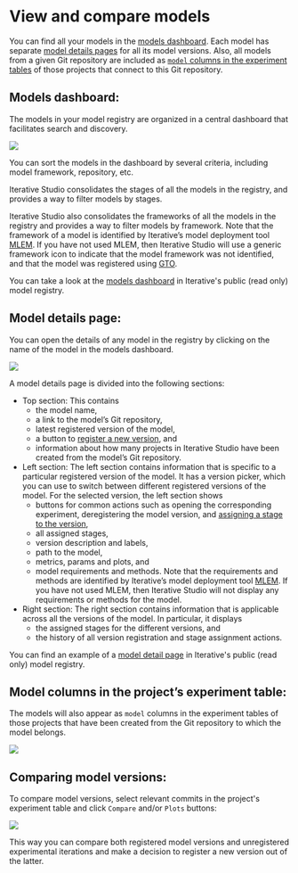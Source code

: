 # View and compare models

You can find all your models in the [models dashboard](#models-dashboard). Each
model has separate [model details pages](#model-details-page) for all its model
versions. Also, all models from a given Git repository are included as
[`model` columns in the experiment tables](#model-columns-in-the-projects-experiment-table)
of those projects that connect to this Git repository.

## Models dashboard:

The models in your model registry are organized in a central dashboard that
facilitates search and discovery.

![](/img/mr-models-table.png)

You can sort the models in the dashboard by several criteria, including model
framework, repository, etc.

Iterative Studio consolidates the stages of all the models in the registry, and
provides a way to filter models by stages.

Iterative Studio also consolidates the frameworks of all the models in the
registry and provides a way to filter models by framework. Note that the
framework of a model is identified by Iterative’s model deployment tool [MLEM].
If you have not used MLEM, then Iterative Studio will use a generic framework
icon to indicate that the model framework was not identified, and that the model
was registered using [GTO].

You can take a look at the [models dashboard] in Iterative's public (read only)
model registry.

## Model details page:

You can open the details of any model in the registry by clicking on the name of
the model in the models dashboard.

![](/img/mr-mdp.png)

A model details page is divided into the following sections:

- Top section: This contains
  - the model name,
  - a link to the model’s Git repository,
  - latest registered version of the model,
  - a button to
    [register a new version](/doc/studio/user-guide/model-registry/register-version),
    and
  - information about how many projects in Iterative Studio have been created
    from the model’s Git repository.
- Left section: The left section contains information that is specific to a
  particular registered version of the model. It has a version picker, which you
  can use to switch between different registered versions of the model. For the
  selected version, the left section shows
  - buttons for common actions such as opening the corresponding experiment,
    deregistering the model version, and
    [assigning a stage to the version](/doc/studio/user-guide/model-registry/assign-stage),
  - all assigned stages,
  - version description and labels,
  - path to the model,
  - metrics, params and plots, and
  - model requirements and methods. Note that the requirements and methods are
    identified by Iterative’s model deployment tool [MLEM]. If you have not used
    MLEM, then Iterative Studio will not display any requirements or methods for
    the model.
- Right section: The right section contains information that is applicable
  across all the versions of the model. In particular, it displays
  - the assigned stages for the different versions, and
  - the history of all version registration and stage assignment actions.

You can find an example of a [model detail page] in Iterative's public (read
only) model registry.

## Model columns in the project’s experiment table:

The models will also appear as `model` columns in the experiment tables of those
projects that have been created from the Git repository to which the model
belongs.

![](https://static.iterative.ai/img/studio/model-columns-in-experiment-table.png)

## Comparing model versions:

To compare model versions, select relevant commits in the project's experiment
table and click `Compare` and/or `Plots` buttons:

![](/img/mr-comparing-models.png)

This way you can compare both registered model versions and unregistered
experimental iterations and make a decision to register a new version out of the
latter.

[mlem]: https://mlem.ai/
[gto]: https://mlem.ai/doc/gto
[models dashboard]: https://studio.iterative.ai/team/Iterative/models
[model detail page]:
  https://studio.iterative.ai/team/Iterative/models/PTzV-9EJgmZ6TGspXtwKqw==/lightgbm-model/v2.0.1
